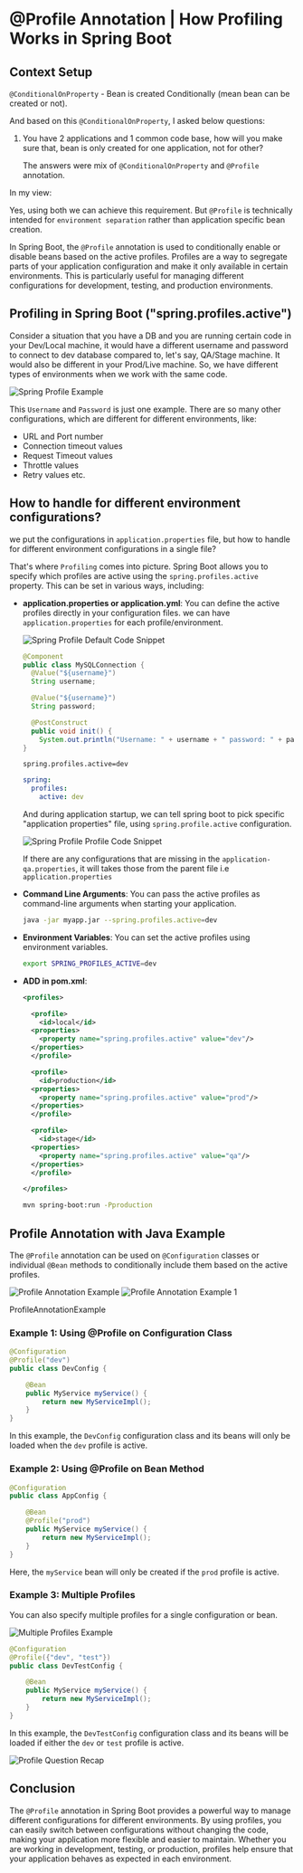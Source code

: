 # @Profile Annotation | How Profiling Works in Spring Boot

## Context Setup

`@ConditionalOnProperty` - Bean is created Conditionally (mean bean can be created or not).

And based on this `@ConditionalOnProperty`, I asked below questions:

1. You have 2 applications and 1 common code base, how will you make sure that, bean is only created for one application, not for other?

    The answers were mix of `@ConditionalOnProperty` and `@Profile` annotation.

In my view:

Yes, using both we can achieve this requirement. But `@Profile` is technically intended for `environment separation` rather than application specific bean creation.

In Spring Boot, the `@Profile` annotation is used to conditionally enable or disable beans based on the active profiles. Profiles are a way to segregate parts of your application configuration and make it only available in certain environments. This is particularly useful for managing different configurations for development, testing, and production environments.

## Profiling in Spring Boot ("spring.profiles.active")

Consider a situation that you have a DB and you are running certain code in your Dev/Local machine, it would have a different username and password to connect to dev database compared to, let's say, QA/Stage machine. It would also be different in your Prod/Live machine. So, we have different types of environments when we work with the same code.

![Spring Profile Example](https://github.com/DharaniDJ/spring-boot-daily-learnings/blob/assets/SpringProfileExample.png)


This `Username` and `Password` is just one example. There are so many other configurations, which are different for different environments, like:
- URL and Port number
- Connection timeout values
- Request Timeout values
- Throttle values
- Retry values etc.

## How to handle for different environment configurations?
we put the configurations in `application.properties` file, but how to handle for different environment configurations in a single file?

That's where `Profiling` comes into picture. Spring Boot allows you to specify which profiles are active using the `spring.profiles.active` property. This can be set in various ways, including:

- **application.properties or application.yml**: You can define the active profiles directly in your configuration files. we can have `application.properties` for each profile/environment.

  ![Spring Profile Default Code Snippet](https://github.com/DharaniDJ/spring-boot-daily-learnings/blob/assets/SpringProfileDefaultCodeSnippet.png)
  
  ```java
  @Component
  public class MySQLConnection {
    @Value("${username}")
    String username;

    @Value("${username}")
    String password;

    @PostConstruct
    public void init() {
      System.out.println("Username: " + username + " password: " + password);
  }
  ```
  ```properties
  spring.profiles.active=dev
  ```
  ```yaml
  spring:
    profiles:
      active: dev
  ```

  And during application startup, we can tell spring boot to pick specific "application properties" file, using `spring.profile.active` configuration.

  ![Spring Profile Profile Code Snippet](https://github.com/DharaniDJ/spring-boot-daily-learnings/blob/assets/SpringProfileProfileCodeSnippet.png)

  If there are any configurations that are missing in the `application-qa.properties`, it will takes those from the parent file i.e `application.properties`

- **Command Line Arguments**: You can pass the active profiles as command-line arguments when starting your application.
  ```sh
  java -jar myapp.jar --spring.profiles.active=dev
  ```

- **Environment Variables**: You can set the active profiles using environment variables.
  ```sh
  export SPRING_PROFILES_ACTIVE=dev
  ```
- **ADD in pom.xml**: 
  ```xml
  <profiles>

    <profile>
      <id>local</id>
    <properties>
      <property name="spring.profiles.active" value="dev"/>
    </properties>
    </profile>

    <profile>
      <id>production</id>
    <properties>
      <property name="spring.profiles.active" value="prod"/>
    </properties>
    </profile>

    <profile>
      <id>stage</id>
    <properties>
      <property name="spring.profiles.active" value="qa"/>
    </properties>
    </profile>

  </profiles>
  ```

  ```sh
  mvn spring-boot:run -Pproduction
  ```
## Profile Annotation with Java Example
The `@Profile` annotation can be used on `@Configuration` classes or individual `@Bean` methods to conditionally include them based on the active profiles.

![Profile Annotation Example](https://github.com/DharaniDJ/spring-boot-daily-learnings/blob/assets/ProfileAnnotationExample.png)
![Profile Annotation Example 1](https://github.com/DharaniDJ/spring-boot-daily-learnings/blob/assets/ProfileAnnotationExample1.png)

ProfileAnnotationExample
### Example 1: Using @Profile on Configuration Class
```java
@Configuration
@Profile("dev")
public class DevConfig {

    @Bean
    public MyService myService() {
        return new MyServiceImpl();
    }
}
```
In this example, the `DevConfig` configuration class and its beans will only be loaded when the `dev` profile is active.

### Example 2: Using @Profile on Bean Method
```java
@Configuration
public class AppConfig {

    @Bean
    @Profile("prod")
    public MyService myService() {
        return new MyServiceImpl();
    }
}
```
Here, the `myService` bean will only be created if the `prod` profile is active.

### Example 3: Multiple Profiles
You can also specify multiple profiles for a single configuration or bean.

![Multiple Profiles Example](https://github.com/DharaniDJ/spring-boot-daily-learnings/blob/assets/MultipleProfiles.png)


```java
@Configuration
@Profile({"dev", "test"})
public class DevTestConfig {

    @Bean
    public MyService myService() {
        return new MyServiceImpl();
    }
}
```
In this example, the `DevTestConfig` configuration class and its beans will be loaded if either the `dev` or `test` profile is active.

![Profile Question Recap](https://github.com/DharaniDJ/spring-boot-daily-learnings/blob/assets/ProfileQuestionRecap.png)

## Conclusion
The `@Profile` annotation in Spring Boot provides a powerful way to manage different configurations for different environments. By using profiles, you can easily switch between configurations without changing the code, making your application more flexible and easier to maintain. Whether you are working in development, testing, or production, profiles help ensure that your application behaves as expected in each environment.
